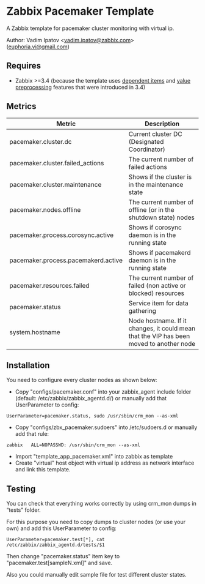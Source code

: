 # Zabbix Pacemaker Template
A Zabbix template for pacemaker cluster monitoring with virtual ip.

Author: Vadim Ipatov <<vadim.ipatov@zabbix.com>> (<euphoria.vi@gmail.com>)

## Requires
* Zabbix >=3.4 (because the template uses [dependent items](https://www.zabbix.com/documentation/3.4/manual/config/items/itemtypes/dependent_items) and [value preprocessing](https://www.zabbix.com/documentation/3.4/manual/config/items/item#item_value_preprocessing) features that were introduced in 3.4)

## Metrics
| Metric                              | Description                                                                             |
|-------------------------------------|-----------------------------------------------------------------------------------------|
| pacemaker.cluster.dc                | Current cluster DC (Designated Coordinator)                                             |
| pacemaker.cluster.failed_actions    | The current number of failed actions                                                    |
| pacemaker.cluster.maintenance       | Shows if the cluster is in the maintenance state                                        |
| pacemaker.nodes.offline             | The current number of offline (or in the shutdown state) nodes                          |
| pacemaker.process.corosync.active   | Shows if corosync daemon is in the running state                                        |
| pacemaker.process.pacemakerd.active | Shows if pacemakerd daemon is in the running state                                      |
| pacemaker.resources.failed          | The current number of failed (non active or blocked) resources                          |
| pacemaker.status                    | Service item for data gathering                                                         |
| system.hostname                     | Node hostname. If it changes, it could mean that the VIP has been moved to another node |

## Installation
You need to configure every cluster nodes as shown below:
* Copy "configs/pacemaker.conf" into your zabbix_agent include folder (default: /etc/zabbix/zabbix_agentd.d/) or manually add that UserParameter to config:

```UserParameter=pacemaker.status, sudo /usr/sbin/crm_mon --as-xml```

* Copy "configs/zbx_pacemaker.sudoers" into /etc/sudoers.d or manually add that rule:

```zabbix	ALL=NOPASSWD: /usr/sbin/crm_mon --as-xml```

* Import "template_app_pacemaker.xml" into zabbix as template
* Create "virtual" host object with virtual ip address as network interface and link this template.

## Testing
You can check that everything works correctly by using crm_mon dumps in “tests” folder. 

For this purpose you need to copy dumps to cluster nodes (or use your own) and add this UserParameter to config:

```UserParameter=pacemaker.test[*], cat /etc/zabbix/zabbix_agentd.d/tests/$1```

Then change "pacemaker.status" item key to "pacemaker.test[sampleN.xml]" and save.

Also you could manually edit sample file for test different cluster states.